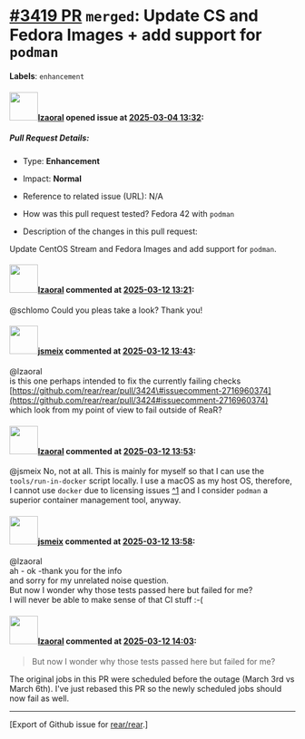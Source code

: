 [\#3419 PR](https://github.com/rear/rear/pull/3419) `merged`: Update CS and Fedora Images + add support for `podman`
====================================================================================================================

**Labels**: `enhancement`

#### <img src="https://avatars.githubusercontent.com/u/48823770?v=4" width="50">[lzaoral](https://github.com/lzaoral) opened issue at [2025-03-04 13:32](https://github.com/rear/rear/pull/3419):

##### Pull Request Details:

-   Type: **Enhancement**

-   Impact: **Normal**

-   Reference to related issue (URL): N/A

-   How was this pull request tested? Fedora 42 with `podman`

-   Description of the changes in this pull request:

Update CentOS Stream and Fedora Images and add support for `podman`.

#### <img src="https://avatars.githubusercontent.com/u/48823770?v=4" width="50">[lzaoral](https://github.com/lzaoral) commented at [2025-03-12 13:21](https://github.com/rear/rear/pull/3419#issuecomment-2717870096):

@schlomo Could you pleas take a look? Thank you!

#### <img src="https://avatars.githubusercontent.com/u/1788608?u=925fc54e2ce01551392622446ece427f51e2f0ce&v=4" width="50">[jsmeix](https://github.com/jsmeix) commented at [2025-03-12 13:43](https://github.com/rear/rear/pull/3419#issuecomment-2717933600):

@lzaoral  
is this one perhaps intended to fix the currently failing checks  
[https://github.com/rear/rear/pull/3424\#issuecomment-2716960374](https://github.com/rear/rear/pull/3424#issuecomment-2716960374)  
which look from my point of view to fail outside of ReaR?

#### <img src="https://avatars.githubusercontent.com/u/48823770?v=4" width="50">[lzaoral](https://github.com/lzaoral) commented at [2025-03-12 13:53](https://github.com/rear/rear/pull/3419#issuecomment-2717961583):

@jsmeix No, not at all. This is mainly for myself so that I can use the
`tools/run-in-docker` script locally. I use a macOS as my host OS,
therefore, I cannot use `docker` due to licensing issues
[^1](https://docs.docker.com/subscription/desktop-license/) and I
consider `podman` a superior container management tool, anyway.

#### <img src="https://avatars.githubusercontent.com/u/1788608?u=925fc54e2ce01551392622446ece427f51e2f0ce&v=4" width="50">[jsmeix](https://github.com/jsmeix) commented at [2025-03-12 13:58](https://github.com/rear/rear/pull/3419#issuecomment-2717977514):

@lzaoral  
ah - ok -thank you for the info  
and sorry for my unrelated noise question.  
But now I wonder why those tests passed here but failed for me?  
I will never be able to make sense of that CI stuff :-(

#### <img src="https://avatars.githubusercontent.com/u/48823770?v=4" width="50">[lzaoral](https://github.com/lzaoral) commented at [2025-03-12 14:03](https://github.com/rear/rear/pull/3419#issuecomment-2717992043):

> But now I wonder why those tests passed here but failed for me?

The original jobs in this PR were scheduled before the outage (March 3rd
vs March 6th). I've just rebased this PR so the newly scheduled jobs
should now fail as well.

------------------------------------------------------------------------

\[Export of Github issue for
[rear/rear](https://github.com/rear/rear).\]
